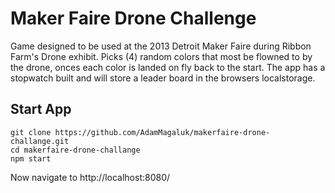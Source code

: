 # Maker Faire Drone Challenge

Game designed to be used at the 2013 Detroit Maker Faire during Ribbon Farm's Drone exhibit. Picks (4) random colors that most be flowned to by the drone, onces each color is landed on fly back to the start. The app has a stopwatch built and will store a leader board in the browsers localstorage.

## Start App

```
git clone https://github.com/AdamMagaluk/makerfaire-drone-challange.git
cd makerfaire-drone-challange
npm start
```

Now navigate to http://localhost:8080/



